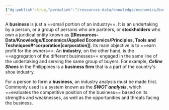 ```yaml
---
{"dg-publish":true,"permalink":"/resources-data/knowledge/economics/business/"}
---
```


A **business** is just a ==small portion of an industry==. It is an undertaking by a person, or a group of persons who are partners, or **stockholders** who own a juridical entity known as **[[Resources-Data/Knowledge/Economics/Applied Economics/Principles, Tools and Techniques#^corporation\|corporation]]**. Its main objective is to ==earn profit for the owners==. An **industry**, on the other hand, is the ==aggregation of the different businesses== engaged in the same line of the undertaking and serving the same group of buyers. For example, ***Celine Shoes*** in the Philippines is a **business firm** that is a part of the country's shoe industry.

For a person to form a **business**, an industry analysis must be made first. Commonly used is a system known as the ***SWOT analysis***, which ==evaluates the competitive position of the business== based on its strengths and weaknesses, as well as the opportunities and threats facing the business.
